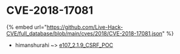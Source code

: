 # CVE-2018-17081
{% embed url="https://github.com/Live-Hack-CVE/full_database/blob/main/cves/2018/CVE-2018-17081.json" %}

* himanshurahi ~> [e107_2.1.9_CSRF_POC](https://www.alice-snow.ru/2018/database/cve-2018-17081/e107_2.1.9_csrf_poc-himanshurahi)